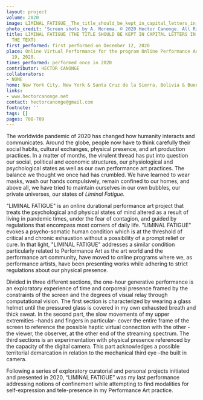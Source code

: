 ```yaml
---
layout: project
volume: 2020
image: LIMINAL_FATIGUE__The_title_should_be_kept_in_capital_letters_in_the_body_of_the_text_--Hector_Canonge.jpg
photo_credit: 'Screen shots by A. Norema. © 2020 Hector Canonge. All Rights Reserved. '
title: LIMINAL FATIGUE (THE TITLE SHOULD BE KEPT IN CAPITAL LETTERS IN THE BODY OF
  THE TEXT)
first_performed: first performed on December 12, 2020
place: Online Virtual Performance for the program Online Performance Art, December
  19, 2020.
times_performed: performed once in 2020
contributor: HECTOR CANONGE
collaborators:
- NONE
home: New York City, New York & Santa Cruz de la Sierra, Bolivia & Buenos Aires, Argentina.
links:
- www.hectorcanonge.net
contact: hectorcanonge@gmail.com
footnote: ''
tags: []
pages: 708-709
---
```




The worldwide pandemic of 2020 has changed how humanity interacts and communicates. Around the globe, people now have to think carefully their social habits, cultural exchanges, physical presence, and art production practices. In a matter of months, the virulent thread has put into question our social, political and economic structures, our physiological and psychological states as well as our own performance art practices. The balance we thought we once had has crumbled. We have learned to wear masks, wash our hands compulsively, remain confined to our homes, and above all, we have tried to maintain ourselves in our own bubbles, our private universes, our states of _Liminal Fatigue._

"LIMINAL FATIGUE" is an online durational performance art project that treats the psychological and physical states of mind altered as a result of living in pandemic times, under the fear of contagion, and guided by regulations that encompass most corners of daily life. "LIMINAL FATIGUE" evokes a psycho-somatic human condition which is at the threshold of critical and chronic exhaustion without a possibility of a prompt relief or cure. In that light, "LIMINAL FATIGUE" addresses a similar condition particularly related to Performance Art as the art world and the performance art community, have moved to online programs where we, as performance artists, have been presenting works while adhering to strict regulations about our physical presence.

Divided in three different sections, the one-hour generative performance is an exploratory experience of time and corporeal presence framed by the constraints of the screen and the degrees of visual relay through computational vision. The first section is characterized by wearing a glass helmet until the pressured glass is covered in my own exhausted breath and thick sweat. In the second part, the slow movements of my upper extremities –hands and fingers in particular- cover the entire frame of the screen to reference the possible haptic virtual connection with the other - the viewer, the observer, at the other end of the streaming spectrum. The third sections is an experimentation with physical presence referenced by the capacity of the digital camera. This part acknowledges a possible territorial demarcation in relation to the mechanical third eye –the built in camera.

Following a series of exploratory curatorial and personal projects initiated and presented in 2020, “LIMINAL FATIGUE” was my last performance addressing notions of confinement while attempting to find modalities for self-expression and tele-presence in my Performance Art practice.

